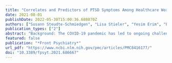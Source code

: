 ```yaml
---
title: "Correlates and Predictors of PTSD Symptoms Among Healthcare Workers During the COVID-19 Pandemic: Results of the egePan-VOICE Study"
date: 2021-08-01
publishDate: 2022-05-30T15:00:36.688070Z
authors: ["Susann Steudte-Schmiedgen", "Lisa Stieler", "Yesim Erim", "Eva Morawa", "Franziska Geiser", "Petra Beschoner", "Lucia Jerg-Bretzke", "Christian Albus", "Nina Hiebel", "Kerstin Weidner"]
publication_types: ["2"]
abstract: "Background: The COVID-19 pandemic has led to ongoing challenges for healthcare systems across the world. Previous research has provided evidence for an increased prevalence of depression and anxiety as well as post-traumatic stress disorder (PTSD). In Germany, however, only scarce data on correlates and predictors for PTSD symptomatology in the context of the COVID-19 pandemic among healthcare workers (HCW) are available., Methods: This research is part of a large prospective web-based survey (egePan-VOICE study) among HCW in Germany. The current sample (N = 4,724) consisted of physicians (n = 1,575), nurses (n = 1,277), medical technical assistants (MTA, n = 1,662), and psychologists (n = 210). PTSD symptomatology was measured using the abbreviated version of the Impact of Event Scale (IES-6). In addition, sociodemographic, occupational, COVID-19-related, psychological (e.g., depressive symptoms and generalized anxiety), as well as work-related variables were assessed., Results: Our findings revealed significant higher PTSD symptoms with medium effect sizes among HCW reporting an increased self-report burden during the pandemic, increased fear of becoming infected or infecting relatives with the virus, sleep problems, feeling physically or mentally exhausted, as well as increased levels of depressiveness and generalized anxiety. According to multiple linear regression analysis, the most relevant predictors for higher IES-6 scores were increased level of generalized anxiety and depressiveness, increased fear of infecting relatives, as well as medical profession (MTA compared to physicians)., Conclusion: Despite the cross-sectional design of our study, the here identified associations with PTSD symptomatology may provide a basis for future preventive interventions."
featured: false
publication: "*Front Psychiatry*"
url_pdf: "https://www.ncbi.nlm.nih.gov/pmc/articles/PMC8416177/"
doi: "10.3389/fpsyt.2021.686667"
---
```


